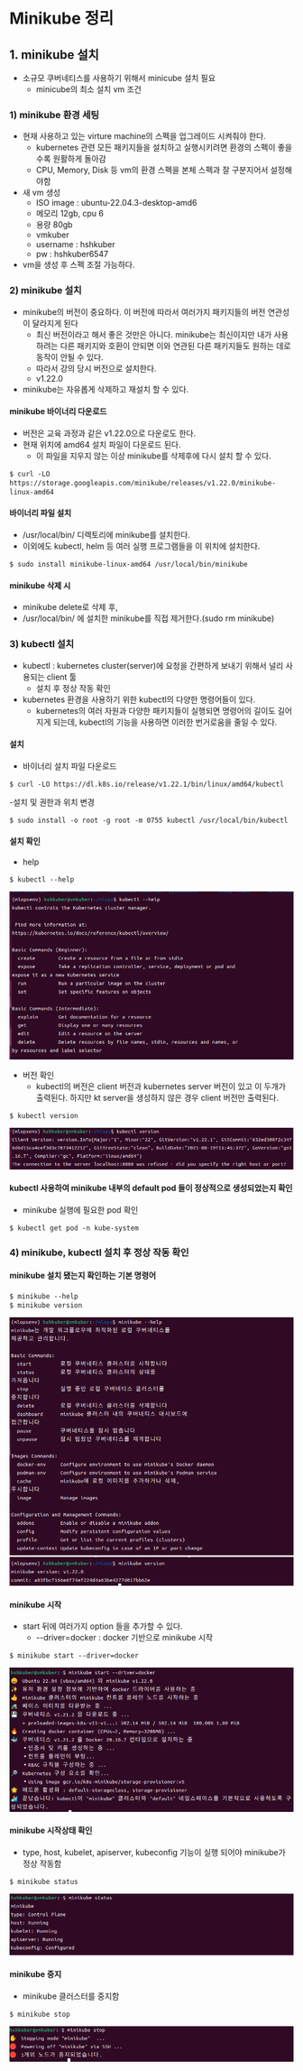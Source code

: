 # Minikube 정리

## 1. minikube 설치
- 소규모 쿠버네티스를 사용하기 위해서 minicube 설치 필요
   - minicube의 최소 설치 vm 조건

### 1) minikube 환경 세팅
- 현재 사용하고 있는 virture machine의 스펙을 업그레이드 시켜줘야 한다.
   - kubernetes 관련 모든 패키지들을 설치하고 실행시키려면 환경의 스펙이 좋을 수록 원활하게 돌아감
   - CPU, Memory, Disk 등 vm의 환경 스펙을 본체 스펙과 잘 구분지어서 설정해야함
- 새 vm 생성
   - ISO image : ubuntu-22.04.3-desktop-amd6
   - 메모리 12gb, cpu 6
   - 용량 80gb
   - vmkuber
   - username : hshkuber
   - pw : hshkuber6547
- vm을 생성 후 스펙 조절 가능하다.

### 2) minikube 설치
- minikube의 버전이 중요하다. 이 버전에 따라서 여러가지 패키지들의 버전 연관성이 달라지게 된다
   - 최신 버전이라고 해서 좋은 것만은 아니다. minikube는 최신이지만 내가 사용하려는 다른 패키지와 호환이 안되면 이와 연관된 다른 패키지들도 원하는 데로 동작이 안될 수 있다.
   - 따라서 강의 당시 버전으로 설치한다.
   - v1.22.0
- minikube는 자유롭게 삭제하고 재설치 할 수 있다.

#### minikube 바이너리 다운로드
- 버전은 교육 과정과 같은 v1.22.0으로 다운로도 한다.
- 현재 위치에 amd64 설치 파일이 다운로드 된다.
   - 이 파일을 지우지 않는 이상 minikube를 삭제후에 다시 설치 할 수 있다.
```
$ curl -LO https://storage.googleapis.com/minikube/releases/v1.22.0/minikube-linux-amd64
```

#### 바이너리 파일 설치
- /usr/local/bin/ 디렉토리에 minikube를 설치한다.
- 이외에도 kubectl, helm 등 여러 실행 프로그램들을 이 위치에 설치한다.
```
$ sudo install minikube-linux-amd64 /usr/local/bin/minikube
```

#### minikube 삭제 시
- minikube delete로 삭제 후,
- /usr/local/bin/ 에 설치한 minikube를 직접 제거한다.(sudo rm minikube)

### 3) kubectl 설치
- kubectl : kubernetes cluster(server)에 요청을 간편하게 보내기 위해서 널리 사용되는 client 툴
   - 설치 후 정상 작동 확인
- kubernetes 환경을 사용하기 위한 kubectl의 다양한 명령어들이 있다.
   - kubernetes의 여러 자원과 다양한 패키지들이 실행되면 명령어의 길이도 길어지게 되는데, kubectl의 기능을 사용하면 이러한 번거로움을 줄일 수 있다.

#### 설치
- 바이너리 설치 파일 다운로드
```
$ curl -LO https://dl.k8s.io/release/v1.22.1/bin/linux/amd64/kubectl
```
-설치 및 권한과 위치 변경
```
$ sudo install -o root -g root -m 0755 kubectl /usr/local/bin/kubectl
```

#### 설치 확인
- help
```
$ kubectl --help
```
<img src="./images/minikube_kubectl_help.png">

- 버전 확인
   - kubectl의 버전은 client 버전과 kubernetes server 버전이 있고 이 두개가 출력된다. 하지만 kt server을 생성하지 않은 경우 client 버전만 출력된다.
```
$ kubectl version
```
<img src="./images/minikube_kubectl_version.png">

####  kubectl 사용하여 minikube 내부의 default pod 들이 정상적으로 생성되었는지 확인
- minikube 실행에 필요한 pod 확인
```
$ kubectl get pod -n kube-system   
```
### 4) minikube, kubectl 설치 후 정상 작동 확인

#### minikube 설치 됐는지 확인하는 기본 명령어
```
$ minikube --help
$ minikube version
```
<img src="./images/minikube_help.png">
<img src="./images/minikube_version.png">

#### minikube 시작
- start 뒤에 여러가지 option 들을 추가할 수 있다.
   - --driver=docker : docker 기반으로 minikube 시작
```
$ minikube start --driver=docker 
```
<img src="./images/minikube_start.png">

#### minikube 시작상태 확인
- type, host, kubelet, apiserver, kubeconfig 기능이 실행 되어야 minikube가 정상 작동함 
```   
$ minikube status
```
<img src="./images/minikube_status.png">

#### minikube 중지
- minikube 클러스터를 중지함
```
$ minikube stop
```
<img src="./images/minikube_stop.png">

